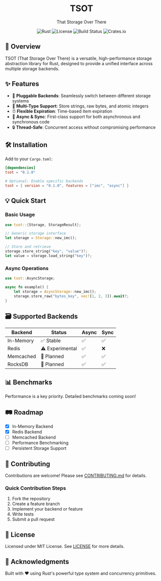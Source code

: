 <div align="center">
    <h1>TSOT</h1>
    <p>That Storage Over There</p>
    <img alt="Rust" src="https://img.shields.io/badge/rust-1.70+-orange.svg?style=flat-square&logo=rust"/>
    <img alt="License" src="https://img.shields.io/github/license/nishantjoshi00/tsot?style=flat-square"/>
    <img alt="Build Status" src="https://img.shields.io/github/actions/workflow/status/nishantjoshi00/tsot/rust.yml?style=flat-square"/>
    <img alt="Crates.io" src="https://img.shields.io/crates/v/tsot?style=flat-square"/>
</div>

## 📖 Overview

TSOT (That Storage Over There) is a versatile, high-performance storage abstraction library for Rust, designed to provide a unified interface across multiple storage backends.

## ✨ Features

- 🔌 **Pluggable Backends**: Seamlessly switch between different storage systems
- 🚀 **Multi-Type Support**: Store strings, raw bytes, and atomic integers
- ⏰ **Flexible Expiration**: Time-based item expiration
- 🔀 **Async & Sync**: First-class support for both asynchronous and synchronous code
- 🔒 **Thread-Safe**: Concurrent access without compromising performance

## 🛠 Installation

Add to your `Cargo.toml`:

```toml
[dependencies]
tsot = "0.1.0"

# Optional: Enable specific backends
tsot = { version = "0.1.0", features = ["imc", "async"] }
```

## 💡 Quick Start

### Basic Usage

```rust
use tsot::{Storage, StorageResult};

// Generic storage interface
let storage = Storage::new_imc();

// Store and retrieve
storage.store_string("key", "value")?;
let value = storage.load_string("key")?;
```

### Async Operations

```rust
use tsot::AsyncStorage;

async fn example() {
    let storage = AsyncStorage::new_imc();
    storage.store_raw("bytes_key", vec![1, 2, 3]).await?;
}
```

## 🗃 Supported Backends

| Backend   | Status          | Async | Sync |
| --------- | --------------- | ----- | ---- |
| In-Memory | ✅ Stable       | ✅    | ✅   |
| Redis     | ⚠️ Experimental | ✅    | ❌   |
| Memcached | 🚧 Planned      | ✅    | ✅   |
| RocksDB   | 🚧 Planned      | ✅    | ✅   |

## 📊 Benchmarks

Performance is a key priority. Detailed benchmarks coming soon!

## 🛤 Roadmap

- [x] In-Memory Backend
- [x] Redis Backend
- [ ] Memcached Backend
- [ ] Performance Benchmarking
- [ ] Persistent Storage Support

## 🤝 Contributing

Contributions are welcome! Please see [CONTRIBUTING.md](CONTRIBUTING.md) for details.

### Quick Contribution Steps

1. Fork the repository
2. Create a feature branch
3. Implement your backend or feature
4. Write tests
5. Submit a pull request

## 📄 License

Licensed under MIT License. See [LICENSE](LICENSE) for more details.

## 🌟 Acknowledgments

Built with ❤️ using Rust's powerful type system and concurrency primitives.
